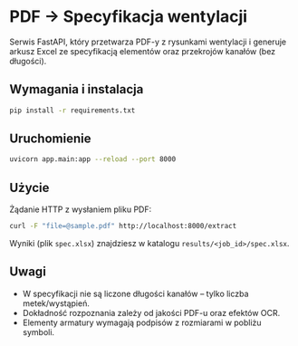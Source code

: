 # PDF → Specyfikacja wentylacji

Serwis FastAPI, który przetwarza PDF-y z rysunkami wentylacji i generuje arkusz Excel ze specyfikacją elementów oraz przekrojów kanałów (bez długości).

## Wymagania i instalacja

```bash
pip install -r requirements.txt
```

## Uruchomienie

```bash
uvicorn app.main:app --reload --port 8000
```

## Użycie

Żądanie HTTP z wysłaniem pliku PDF:

```bash
curl -F "file=@sample.pdf" http://localhost:8000/extract
```

Wyniki (plik `spec.xlsx`) znajdziesz w katalogu `results/<job_id>/spec.xlsx`.

## Uwagi

- W specyfikacji nie są liczone długości kanałów – tylko liczba metek/wystąpień.
- Dokładność rozpoznania zależy od jakości PDF-u oraz efektów OCR.
- Elementy armatury wymagają podpisów z rozmiarami w pobliżu symboli.
